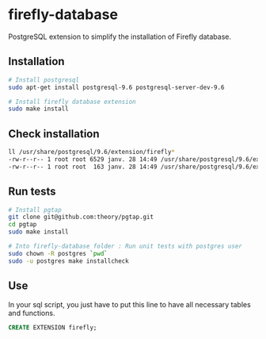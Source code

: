 # firefly-database
PostgreSQL extension to simplify the installation of Firefly database.

## Installation
```bash
# Install postgresql
sudo apt-get install postgresql-9.6 postgresql-server-dev-9.6

# Install firefly database extension
sudo make install
```

## Check installation

```bash
ll /usr/share/postgresql/9.6/extension/firefly*
-rw-r--r-- 1 root root 6529 janv. 28 14:49 /usr/share/postgresql/9.6/extension/firefly--0.0.1.sql
-rw-r--r-- 1 root root  163 janv. 28 14:49 /usr/share/postgresql/9.6/extension/firefly.control
```

## Run tests
```bash
# Install pgtap
git clone git@github.com:theory/pgtap.git
cd pgtap
sudo make install

# Into firefly-database folder : Run unit tests with postgres user
sudo chown -R postgres `pwd`
sudo -u postgres make installcheck  
```

## Use
In your sql script, you just have to put this line to have all necessary tables and functions.

```sql
CREATE EXTENSION firefly;
```
